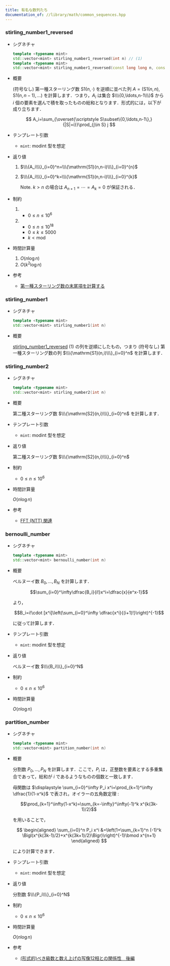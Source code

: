 ```yaml
---
title: 有名な数列たち
documentation_of: //library/math/common_sequences.hpp
---
```


### stirling_number1_reversed

- シグネチャ

  ```cpp
  template <typename mint>
  std::vector<mint> stirling_number1_reversed(int n) // (1)
  template <typename mint>
  std::vector<mint> stirling_number1_reversed(const long long n, const int k) // (2)
  ```

- 概要
  
  (符号なし) 第一種スターリング数 $\mathrm{S1}(n,\cdot)$ を逆順に並べた列 $A=(\mathrm{S1}(n,n),\mathrm{S1}(n,n-1),\ldots)$ を計算します．つまり，$A_i$ は集合 $\\\{0,\ldots,n-1\\\}$ から $i$ 個の要素を選んで積を取ったものの総和となります．形式的には，以下が成り立ちます．

  $$
  A_i=\sum_{\overset{\scriptstyle S\subset\{0,\ldots,n-1\},}{|S|=i}}\prod_{j\in S} j
  $$

- テンプレート引数

  - `mint`: modint 型を想定

- 返り値

  1. $\\\{A_i\\\}_{i=0}^n=\\\{\mathrm{S1}(n,n-i)\\\}_{i=0}^{n}$
  2. $\\\{A_i\\\}_{i=0}^k=\\\{\mathrm{S1}(n,n-i)\\\}_{i=0}^{k}$

      Note. $k>n$ の場合は $A_{n+1}=\cdots=A_{k}=0$ が保証される．

- 制約

  1. - $0\leq n\leq 10^6$
  2. - $0\leq n\leq 10^{18}$
     - $0\leq k\leq 5000$
     - $k\lt \mathrm{mod}$

- 時間計算量

  1. $O(n\log n)$
  2. $O(k^2\log n)$

- 参考

  - [第一種スターリング数の末尾項を計算する](https://suisen-kyopro.hatenablog.com/entry/2021/06/02/225932)

### stirling_number1

- シグネチャ
  
  ```cpp
  template <typename mint>
  std::vector<mint> stirling_number1(int n)
  ```

- 概要
  
  [stirling_number1_reversed](###stirling_number1_reversed) (1) の列を逆順にしたもの，つまり (符号なし) 第一種スターリング数の列 $\\\{\mathrm{S1}(n,i)\\\}_{i=0}^n$ を計算します．

### stirling_number2

- シグネチャ

  ```cpp
  template <typename mint>
  std::vector<mint> stirling_number2(int n)
  ```

- 概要

  第二種スターリング数 $\\\{\mathrm{S2}(n,i)\\\}_{i=0}^n$ を計算します．

- テンプレート引数
  
  - `mint`: modint 型を想定

- 返り値

  第二種スターリング数 $\\\{\mathrm{S2}(n,i)\\\}_{i=0}^n$

- 制約

  - $0\leq n\leq 10^6$

- 時間計算量

  $O(n\log n)$

- 参考
  
  - [FFT (NTT) 関連](https://min-25.hatenablog.com/entry/2015/04/07/160154)

### bernoulli_number

- シグネチャ

  ```cpp
  template <typename mint>
  std::vector<mint> bernoulli_number(int n)
  ```

- 概要

  ベルヌーイ数 $B_0,\ldots,B_N$ を計算します．

  $$\sum_{i=0}^\infty\dfrac{B_i}{i!}x^i=\dfrac{x}{e^x-1}$$

  より，

  $$B_i=i!\cdot [x^i]\left(\sum_{i=0}^\infty \dfrac{x^i}{(i+1)!}\right)^{-1}$$

  に従って計算します．

- テンプレート引数

  - `mint`: modint 型を想定

- 返り値

  ベルヌーイ数 $\\\{B_i\\\}_{i=0}^N$

- 制約

  - $0\leq n\leq 10^6$

- 時間計算量

  $O(n\log n)$

### partition_number

- シグネチャ

  ```cpp
  template <typename mint>
  std::vector<mint> partition_number(int n)
  ```

- 概要

  分割数 $P_0,\ldots,P_N$ を計算します．ここで，$P_i$ は，正整数を要素とする多重集合であって，総和が $i$ であるようなものの個数と一致します．

  母関数は $\displaystyle \sum_{i=0}^\infty P_i x^i=\prod_{k=1}^\infty \dfrac{1}{1-x^k}$ で表され，オイラーの五角数定理 :

  $$\prod_{k=1}^\infty(1-x^k)=\sum_{k=-\infty}^\infty(-1)^k x^{k(3k-1)/2}$$

  を用いることで，

  $$
  \begin{aligned}
  \sum_{i=0}^n P_i x^i
  &=\left(1+\sum_{k=1}^n (-1)^k \Bigl(x^{k(3k-1)/2}+x^{k(3k+1)/2}\Bigr)\right)^{-1}\bmod x^{n+1}
  \end{aligned}
  $$

  により計算できます．

- テンプレート引数

  - `mint`: modint 型を想定

- 返り値

  分割数 $\\\{P_i\\\}_{i=0}^N$

- 制約

  - $0\leq n\leq 10^6$

- 時間計算量

  $O(n\log n)$

- 参考

  - [(形式的)べき級数と数え上げの写像12相との関係性　後編](https://sen-comp.hatenablog.com/entry/2019/12/11/110958)


